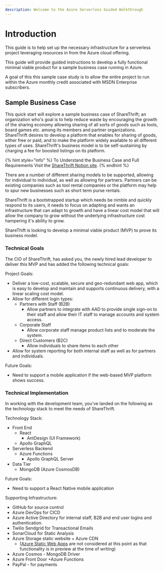 ```yaml
---
description: Welcome to the Azure Serverless Guided Walkthrough
---
```


# Introduction

This guide is to help set up the necessary infrastructure for a serverless project leveraging resources in from the Azure cloud offering.

This guide will provide guided instructions to develop a fully functional minimal viable product for a sample business case running in Azure.

A goal of this this sample case study is to allow the entire project to run within the Azure monthly credit associated with MSDN Enterprise subscribers.

## Sample Business Case&#x20;

This quick start will explore a sample business case of ShareThrift; an organization who's goal is to help reduce waste by encouraging the growth of the sharing economy allowing sharing of all sorts of goods such as tools, board games etc. among its members and partner organizations. ShareThrift desires to develop a platform that enables for sharing of goods, either free or paid, and to make the platform widely available to all different types of uses. ShareThrift's business model is to be self-sustaining by charging a fee for boosted listings on its platform.

{% hint style="info" %}
To Understand the Business Case and Full Requirements Visit the [ShareThrift  Notion site](https://simnova.notion.site/simnova/ShareThrift-Project-Charter-d38fba50b9644c71805d000a2809de23).
{% endhint %}

There are a number of different sharing models to be supported, allowing for individual to individual, as well as allowing for partners. Partners can be existing companies such as tool rental companies or the platform may help to spur new businesses such as short term purse rentals.

ShareThrift is a bootstrapped startup which needs be nimble and quickly respond to its users, it needs to focus on adapting and wants an infrastructure that can adapt to growth and have a linear cost model that will allow the company to grow without the underlying infrastructure cost hampering it's ability to grow.

ShareThift is looking to develop a minimal viable product (MVP) to prove its business model.

### Technical Goals

The CIO of ShareThrift, has asked you, the newly hired lead developer to deliver this MVP and has added the following technical goals:

Project Goals:

* Deliver a low-cost, scalable, secure and geo-redundant web app, which is easy to develop and maintain and supports continuous delivery, with a linear scaling cost model.
* Allow for different login types:
  * Partners with Staff (B2B)
    * Allow partners to integrate with AAD to provide single sign-on to their staff and allow their IT staff to manage accounts  and system access.
  * Corporate Staff&#x20;
    * Allow corporate staff manage product lists and to moderate the system.
  * Direct Customers (B2C)
    * Allow individuals to share items to each other
* Allow for system reporting for both internal staff as well as for partners and individuals.

Future Goals:

* Need to support a mobile application if the web-based MVP platform shows success.

### Technical Implementation

In working with the development team, you've landed on the following as the technology stack to meet the needs of ShareThrift.

Technology Stack:

* Front End
  * React
    * AntDesign (UI Framework)
  * Apollo GraphQL
* Serverless Backend
  * Azure Functions
    * Apollo GraphQL Server
* Data Tier
  * MongoDB (Azure CosmosDB)

Future Goals:

* Need to support a React Native mobile application

&#x20;Supporting Infrastructure:

* GitHub for source control
* Azure DevOps for CICD
* Azure Active Directory for internal staff, B2B and end user logins and authentication.
* Twilio Sendgrid for Transactional Emails
* SonarCloud for Static Analysis
* Azure Storage static website  + Azure CDN&#x20;
  * ([Azure Static Web Apps](https://azure.microsoft.com/en-us/services/app-service/static/) are not considered at this point as that functionality is in preview at the time of writing)
* Azure Cosmos - MongoDB Driver
* Azure Front Door +Azure Functions
* PayPal - for payments



